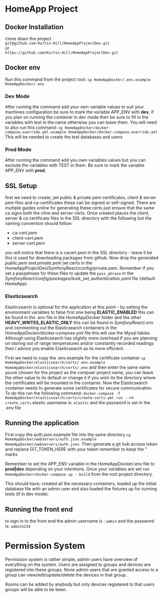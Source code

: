 <h1>HomeApp Project</h1>
<h2>Docker Installation</h2>
clone down the project <br>
<code>git@github.com:Kurtis-Hill/HomeAppProjectDev.git</code>
<br>
or
<br>
<code>https://github.com/Kurtis-Hill/HomeAppProjectDev.git</code>

<h2>Docker env</h2>
Run this command from the project root:
<code>cp HomeAppDocker/.env.example HomeAppDocker/.env</code>
<h3>Dev Mode</h3>
After running the command add your own variable values to suit your machines configuration be sure to mark the variable APP_ENV with <b>dev</b>, if you plan on running the container in dev mode then be sure to fill in the variables with test in the name otherwise you can leave them. You will need to also run this command:
<code>cp HomeAppDocker/docker-compose.override.yml.example HomeAppDocker/docker-compose.override.yml</code>
This will be needed to create the test databases and users 
<h3>Prod Mode</h3>
After running the command add you own variables values but you can exclude the variables with TEST in them. Be sure to mark the variable APP_ENV with <b>prod</b>.

<h2>SSL Setup</h2>
first we need to create; jwt public & private pem certificates, client & server pem files and ca-certificates these can be signed or self-signed. There are multiple guides online for generating these certs just ensure that the same ca signs both the cline and server certs. Once created places the client, server & ca certificate files in the SSL directory with the following but the naming convention should follow:
<ul>
    <li>ca-cert.pem</li>
    <li>client-cert.pem</li>
    <li>server-cert.pem</li>    
</ul>
you will notice that there is a cacert.pem in the SSL directory - leave it be this is used for downloading packages from github. Now drop the generated <i>public.pem</i> and <i>private.pem</i> jwt certs in the HomeAppProjectDev/SymfonyReact/config/private.pem. Remember if you set a passphrase for these files to update the <code>pass_phrase</code> in the <i>SymfonyReact/config/packages/lexik_jwt_authentication.yaml</i> file (default: HomeApp).

<h3>Elasticsearch</h3>
Elasticsearch is optional for the application at this point - by setting the environment variables to false first one being <b>ELASTIC_ENABLED</b> this can be found in the </i>.env</i> file in the HomeAppDocker folder and the other <b>HEAVY_WRITES_ELASTIC_ONLY</b> this can be found in <i>SymfonyReact/.env</i> and commenting out the Elasticsearch containers in the <i>HomeAppDocker/docker-compose.yml</i> file this will use the Mysql tables.
Although using Elasticsearch has slightly more overhead if you are planning on storing out of range temperatures and/or constantly recorded readings then I advice you enable Elasticsearch as its more efficient.

First we need to copy the .env.example for the certificate container <code>cp HomeAppDocker/elasticsearch/certs/.env.example HomeAppDocker/elasticsearch/certs/.env</code> and then enter the same name youve chosen for the project as the compoer project name, you can leave the other value to its default or change it if you wish its the directory where the certificates will be mounted in the container.
Now the Elasticsearch container needs to generate some certificates for secure communication. To do this run the following command: <code>docker-compose -f HomeAppDocker/elasticsearch/certs/create-certs.yml run --rm create_certs</code>
elastic username is: <code>elastic</code> and the password is set in the .env file

<h2>Running the application</h2>
First copy the auth.json.example file into the same directory <code>cp HomeAppDocker/webservers/auth.json.example HomeAppDocker/webservers/auth.json</code>.
Then generate a git hub access token and replace GIT_TOKEN_HERE with your token remember to keep the " marks

Remember to set the APP_ENV variable in the HomeAppDocker/.env file to <b>prod|dev</b> depending on your intentions.
Once your variables are set run
<code>HomeAppDocker/docker-compose up --build</code>
from the root project directory.

This should have; created all the necessary containers, loaded up the initial database file with an admin user and also loaded the fixtures up for running tests (if in dev mode).

<h2>Running the front end</h2>
to sign in to the front end the admin username is : 
<code>admin</code>
and the password is: 
<code>admin1234</code>

<h1>Permission System</h1>
Permission system is rather simple, admin users have overview of everything on the system. Users are assigned to groups and devices are registered into these groups. None admin users that are granted access to a group can view/edit/update/delete the devices in that group. 

Rooms can be added by anybody but only devices registered to that users groups will be able to be been.

